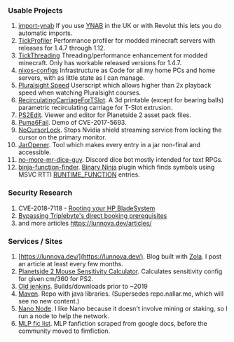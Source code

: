 ### Usable Projects

1. [import-ynab](https://github.com/TransLunarInjection/import-ynab)
   If you use [YNAB](https://www.youneedabudget.com/ "You Need A Budget") in the UK or with Revolut this lets you do automatic imports.
1. [TickProfiler](https://github.com/MinimallyCorrect/TickProfiler)
   Performance profiler for modded minecraft servers with releases for 1.4.7 through 1.12.
1. [TickThreading](https://github.com/MinimallyCorrect/TickThreading)
   Threading/performance enhancement for modded minecraft. Only has workable released versions for 1.4.7.
1. [nixos-configs](https://github.com/LunNova/nixos-configs) Infrastructure as Code for all my home PCs and home servers, with as little state as I can manage.
1. [Pluralsight Speed](https://github.com/TransLunarInjection/userscripts/blob/main/pluralsight%20speed.user.js)
   Userscript which allows higher than 2x playback speed when watching Pluralsight courses.
1. [RecirculatingCarriageForTSlot](https://github.com/TransLunarInjection/RecirculatingCarriageForTSlot).
   A 3d printable (except for bearing balls) parametric recirculating carriage for T-Slot extrusion.
1. [PS2Edit](https://github.com/TransLunarInjection/PS2Edit).
   Viewer and editor for Planetside 2 asset pack files.
1. [Puma6Fail](https://github.com/TransLunarInjection/Puma6Fail).
   Demo of CVE-2017-5693.
1. [NoCursorLock](https://github.com/TransLunarInjection/NoCursorLock).
   Stops Nvidia shield streaming service from locking the cursor on the primary monitor.
1. [JarOpener](https://github.com/TransLunarInjection/JarOpener). Tool which makes every entry in a jar non-final and accessible.
1. [no-more-mr-dice-guy](https://github.com/TransLunarInjection/no-more-mr-dice-guy). Discord dice bot mostly intended for text RPGs.
1. [binja-function-finder](https://github.com/TransLunarInjection/binja-function-finder). [Binary Ninja](https://binary.ninja/) plugin which finds symbols using MSVC RTTI [RUNTIME_FUNCTION](https://web.archive.org/web/20150321025633/https://msdn.microsoft.com/en-us/library/ft9x1kdx.aspx) entries.
 
### Security Research

1. CVE-2018-7118 - [Rooting your HP BladeSystem](https://lunnova.dev/articles/cve-2018-7118-bladesystem-root/)
1. [Bypassing Triplebyte's direct booking prerequisites](https://lunnova.dev/articles/bypassing-triplebyte-requirements/)
1. and more articles https://lunnova.dev/articles/

### Services / Sites

1. [https://lunnova.dev/](https://lunnova.dev/). Blog built with [Zola](https://www.getzola.org/). I post an article at least every few months. 
1. [Planetside 2 Mouse Sensitivity Calculator](https://nallar.me/ps2sens/). Calculates sensitivity config for given cm/360 for PS2.
1. [Old jenkins](https://jenkins.nallar.me/). Builds/downloads prior to ~2019
1. [Maven](https://maven.minco.dev/). Repo with java libraries. (Supersedes repo.nallar.me, which will see no new content.)
1. [Nano Node](https://nano-node-monitor.moonstruck.dev/). I like Nano because it doesn't involve mining or staking, so I run a node to help the network.
1. [MLP fic list](https://www.nallar.me/fics/). MLP fanfiction scraped from google docs, before the community moved to fimfiction.
